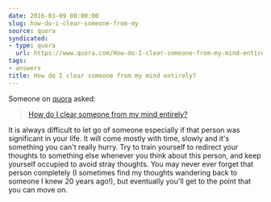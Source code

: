 ```yaml
---
date: 2016-03-09 00:00:00
slug: how-do-i-clear-someone-from-my
source: quora
syndicated:
- type: quora
  url: https://www.quora.com/How-do-I-clear-someone-from-my-mind-entirely/answer/Roy-Tang
tags:
- answers
title: How do I clear someone from my mind entirely?
---
```


Someone on [quora](https://quora.com) asked:

> [How do I clear someone from my mind entirely?](https://www.quora.com/How-do-I-clear-someone-from-my-mind-entirely/answer/Roy-Tang)


It is always difficult to let go of someone especially if that person was significant in your life. It will come mostly with time, slowly and it's something you can't really hurry. Try to train yourself to redirect your thoughts to something else whenever you think about this person, and keep yourself occupied to avoid stray thoughts. You may never ever forget that person completely (I sometimes find my thoughts wandering back to someone I knew 20 years ago!), but eventually you'll get to the point that you can move on.